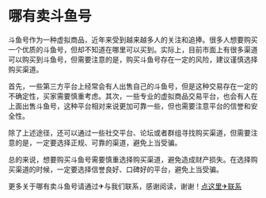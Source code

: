 # 哪有卖斗鱼号

斗鱼号作为一种虚拟商品，近年来受到越来越多人的关注和追捧。很多人想要购买一个优质的斗鱼号，但却不知道在哪里可以买到。实际上，目前市面上有很多渠道可以购买到斗鱼号，但需要注意的是，购买斗鱼号存在一定的风险，建议谨慎选择购买渠道。

首先，一些第三方平台上经常会有人出售自己的斗鱼号，但是这种交易存在一定的不确定性，买家需要慎重考虑。其次，一些专业的虚拟商品交易平台，也会有人在上面出售斗鱼号，这种平台相对来说更加可靠一些，但也需要注意平台的信誉和安全性。

除了上述途径，还可以通过一些社交平台、论坛或者群组寻找购买渠道，但需要注意的是，一定要选择正规、可靠的渠道，避免上当受骗。

总的来说，想要购买斗鱼号需要慎重选择购买渠道，避免造成财产损失。在选择购买渠道的时候，一定要选择信誉良好、口碑好的平台，避免上当受骗。

更多关于哪有卖斗鱼号请通过✈与我们联系，感谢阅读，谢谢！[点这里✈联系](https://w.k02.cc)